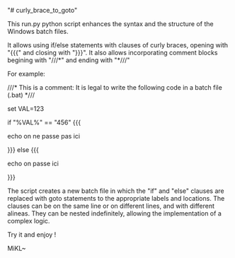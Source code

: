 "# curly_brace_to_goto" 

This run.py python script enhances the syntax and the structure of the Windows batch files.

It allows using if/else statements with clauses of curly braces, opening with "{{{" and closing with "}}}".
It also allows incorporating comment blocks begining with "///\*" and ending with "\*///"

For example:

///* This is a comment: It is legal to write the following code in a batch file (.bat) *///

set VAL=123

if "%VAL%" == "456" {{{ 

echo on ne passe pas ici

}}} else {{{

echo on passe ici

}}}


The script creates a new batch file in which the "if" and "else" clauses are replaced with goto statements to the appropriate labels and locations.
The clauses can be on the same line or on different lines, and with different alineas. 
They can be nested indefinitely, allowing the implementation of a complex logic.

Try it and enjoy !

MiKL~



